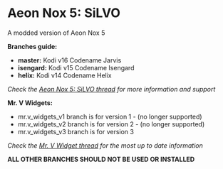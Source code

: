 # Aeon Nox 5: SiLVO
A modded version of Aeon Nox 5

**Branches guide:**
 - **master:** Kodi v16 Codename Jarvis
 - **isengard:** Kodi v15 Codename Isengard
 - **helix:** Kodi v14 Codename Helix
 
*Check the [Aeon Nox 5: SiLVO thread](http://forum.kodi.tv/showthread.php?tid=210069) for more information and support*
 
**Mr. V Widgets:**
 - mr.v_widgets_v1 branch is for version 1 - (no longer supported)
 - mr.v_widgets_v2 branch is for version 2 - (no longer supported)
 - mr.v_widgets_v3 branch is for version 3
 
*Check the [Mr. V Widget thread](http://forum.kodi.tv/showthread.php?tid=227102) for the most up to date information*
 
**ALL OTHER BRANCHES SHOULD NOT BE USED OR INSTALLED**
